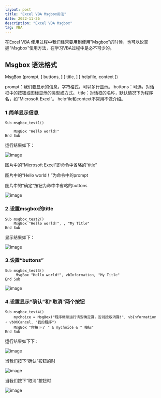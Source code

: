 ```yaml
---
layout: post
title: "Excel VBA Msgbox用法"
date: 2022-11-26
description: "Excel VBA Msgbox"
tag: VBA
---
```

在Excel VBA 使用过程中我们经常要用到使用"Msgbox"的时候，也可以说掌握"Msgbox"使用方法，在学习VBA过程中是必不可少的。
## Msgbox 语法格式
MsgBox (prompt, [ buttons, ] [ title, ] [ helpfile, context ])

prompt：我们要显示的信息，字符格式，可以多行显示。
bottons：可选，对话框中的按钮或图标显示的类型或方式。
title：对话框的名称，默认情况下为程序名，如“Microsoft Excel”。
helpfile和context不常用不做介绍。

### 1.简单显示信息
    Sub msgbox_test1()

        MsgBox "Hello world!"
    End Sub
    
运行结果如下：

![image](https://user-images.githubusercontent.com/70909689/204091323-06e04082-ccf0-4393-b949-182cf0e51bbf.png)

图片中的“Microsoft Excel”即命令中省略的“title”

图片中的“Hello world！”为命令中的prompt

图片中的“确定”按钮为命中中省略的buttons

![image](https://user-images.githubusercontent.com/70909689/204091558-7f612bb3-7806-46f2-a7aa-c4b6c9933474.png)

### 2.设置msgbox的title

    Sub msgbox_test2()
        MsgBox "Hello world!", , "My Title"
    End Sub
显示结果如下：

![image](https://user-images.githubusercontent.com/70909689/204091992-7dbd8bf1-1c47-4d11-9f56-32142b278ed7.png)

### 3.设置“buttons”
    Sub msgbox_test3()
         MsgBox "Hello world!", vbInformation, "My Title"
    End Sub

![image](https://user-images.githubusercontent.com/70909689/204092384-7ebd33f0-e6bd-490c-a360-c74a4b2e1206.png)

### 4.设置显示“确认”和“取消”两个按钮

    Sub msgbox_test4()
        mychoice = MsgBox("程序继续运行请安确定键，否则按取消键!", vbInformation + vbOKCancel, "我的程序")
        MsgBox "你按下了 " & mychoice & " 按钮"
    End Sub
    
运行结果如下下：

![image](https://user-images.githubusercontent.com/70909689/204093472-cea9e7d5-4139-4abe-a48e-ef8642a7ef8c.png)

当我们按下“确认”按钮的时

![image](https://user-images.githubusercontent.com/70909689/204093706-57d2d4ea-fe14-41a4-b762-4dc7f4a2b104.png)

当我们按下“取消”按钮时

![image](https://user-images.githubusercontent.com/70909689/204093734-73ce256e-1580-45bc-990e-c563e9252c0d.png)


    
